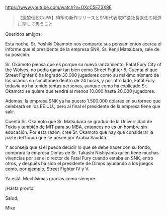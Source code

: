 https://www.youtube.com/watch?v=OXcC5EZ3X8E

> 【餓狼伝説CotW】待望の新作リリースとSNK代表取締役社長退任の報道に関して思うこと

Queridos amigos:

Esta noche, Sr. Yoshiki Okamoto nos comparte sus pensamientos acerca el informe que el presidente de la empresa SNK, Sr. Kenji Matsubara, sale de su posición. 

Sr. Okamoto piensa que es porque su nuevo lanzamiento, Fatal Fury City of the Wolves, no podía ganar tan bien como Street Fighter 6. Cuenta él que Street Fighter 6 ha logrado 30.000 jugadores como su máximo número de los usarios en simultáneo dentro de 24 horas, y por otro lado, Fatal Fury todavía no ha tenido tantas personas, aunque como ha explicado Sr. Okamoto se quiere que tendrá al menos 10.000 hasta 20.000 jugadores.

Además, la empresa SNK ya ha puesto 1.500.000 dólares en su torneo que celebrará en los EE.UU., pero al final el presidente de la empresa tiene que salir. 

Cuenta Sr. Okamoto que Sr. Matsubara se graduó de la Universidad de Tokio y también de MIT para su MBA, entonces no es un hombre sin educación. Por esta razón, cree Sr. Okamoto que hay que considerar la parte del fondo que se posee por Arabia Saudita.

Y aconseja que si él pueda decidir lo que se debe hacer con su fondo, comprará la empresa Dimps de Sr. Takashi Nishiyama quien tiene muchas vivencias por ser el director de Fatal Fury cuando estaba en SNK, entro otros, y después ha sido el presidente de Dimps ayudando a los juegos como, por ejemplo, Street Fighter IV y V.

Ya está. Muchísimas gracias como siempre.

¡Hasta pronto!

Salud,

Mike
